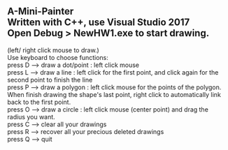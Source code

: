 A-Mini-Painter  
Written with C++, use Visual Studio 2017  
Open Debug > NewHW1.exe to start drawing.  
---------------------------------------------  
(left/ right click mouse to draw.)  
Use keyboard to choose functions:  
press D --> draw a dot/point : left click mouse  
press L --> draw a line : left click for the first point, and click again for the second point to finish the line  
press P --> draw a polygon : left click mouse for the points of the polygon. When finish drawing the shape's last point, right click to automatically link back to the first point.  
press O --> draw a circle : left click mouse (center point) and drag the radius you want.  
press C --> clear all your drawings  
press R --> recover all your precious deleted drawings  
press Q --> quit  
